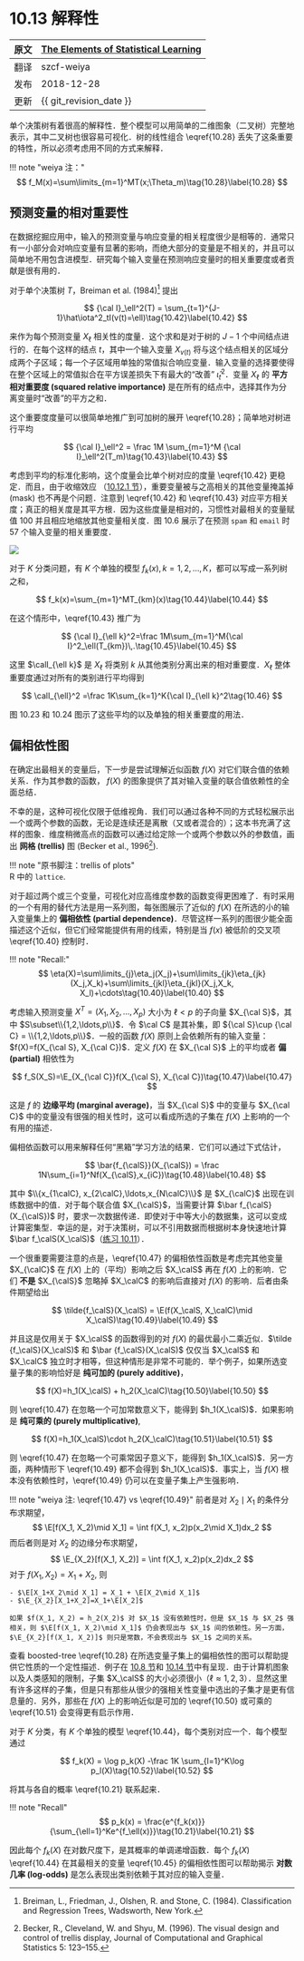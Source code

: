 # 10.13 解释性

| 原文   | [The Elements of Statistical Learning](https://web.stanford.edu/~hastie/ElemStatLearn/printings/ESLII_print12.pdf#page=386) |
| ---- | ---------------------------------------- |
| 翻译   | szcf-weiya                               |
| 发布 | 2018-12-28 |
| 更新 | {{ git_revision_date }} |


单个决策树有着很高的解释性．整个模型可以用简单的二维图象（二叉树）完整地表示，其中二叉树也很容易可视化．树的线性组合 \eqref{10.28} 丢失了这条重要的特性，所以必须考虑用不同的方式来解释．

!!! note "weiya 注："
    $$
    f_M(x)=\sum\limits_{m=1}^MT(x;\Theta_m)\tag{10.28}\label{10.28}
    $$

## 预测变量的相对重要性

在数据挖掘应用中，输入的预测变量与响应变量的相关程度很少是相等的．通常只有一小部分会对响应变量有显著的影响，而绝大部分的变量是不相关的，并且可以简单地不用包含进模型．研究每个输入变量在预测响应变量时的相关重要度或者贡献是很有用的．

对于单个决策树 $T$，Breiman et al. (1984)[^1] 提出

$$
{\cal I}_\ell^2(T) = \sum_{t=1}^{J-1}\hat\iota^2_tI(v(t)=\ell)\tag{10.42}\label{10.42}
$$

来作为每个预测变量 $X_\ell$ 相关性的度量．这个求和是对于树的 $J-1$ 个中间结点进行的．在每个这样的结点 $t$，其中一个输入变量 $X_{v(t)}$ 将与这个结点相关的区域分成两个子区域；每一个子区域用单独的常值拟合响应变量．输入变量的选择要使得在整个区域上的常值拟合在平方误差损失下有最大的“改善” $\hat\iota_t^2$．变量 $X_\ell$ 的 **平方相对重要度 (squared relative importance)** 是在所有的结点中，选择其作为分离变量时“改善”的平方之和．

[^1]: Breiman, L., Friedman, J., Olshen, R. and Stone, C. (1984). Classification and Regression Trees, Wadsworth, New York.

这个重要度度量可以很简单地推广到可加树的展开 \eqref{10.28}；简单地对树进行平均

$$
{\cal I}_\ell^2 = \frac 1M \sum_{m=1}^M {\cal I}_\ell^2(T_m)\tag{10.43}\label{10.43}
$$

考虑到平均的标准化影响，这个度量会比单个树对应的度量 \eqref{10.42} 更稳定．而且，由于收缩效应 （[10.12.1 节](10.12-Regularization/index.html)），重要变量被与之高相关的其他变量掩盖掉 (mask) 也不再是个问题．注意到 \eqref{10.42} 和 \eqref{10.43} 对应平方相关度；真正的相关度是其平方根．因为这些度量是相对的，习惯性对最相关的变量赋值 100 并且相应地缩放其他变量相关度．图 10.6 展示了在预测 `spam` 和 `email` 时 57 个输入变量的相关重要度．

![](../img/10/fig10.6.png)

对于 $K$ 分类问题，有 $K$ 个单独的模型 $f_k(x),k=1,2,\ldots,K$，都可以写成一系列树之和，

$$
f_k(x)=\sum_{m=1}^MT_{km}(x)\tag{10.44}\label{10.44}
$$

在这个情形中，\eqref{10.43} 推广为

$$
{\cal I}_{\ell k}^2=\frac 1M\sum_{m=1}^M{\cal I}^2_\ell(T_{km})\,.\tag{10.45}\label{10.45}
$$

这里 $\calI_{\ell k}$ 是 $X_\ell$ 将类别 $k$ 从其他类别分离出来的相对重要度．$X_\ell$ 整体重要度通过对所有的类别进行平均得到

$$
\calI_{\ell}^2 =\frac 1K\sum_{k=1}^K{\cal I}_{\ell k}^2\tag{10.46}
$$

图 10.23 和 10.24 图示了这些平均的以及单独的相关重要度的用法．

## 偏相依性图

在确定出最相关的变量后，下一步是尝试理解近似函数 $f(X)$ 对它们联合值的依赖关系．作为其参数的函数， $f(X)$ 的图象提供了其对输入变量的联合值依赖性的全面总结．

不幸的是，这种可视化仅限于低维视角．我们可以通过各种不同的方式轻松展示出一个或两个参数的函数，无论是连续还是离散（又或者混合的）；这本书充满了这样的图象．维度稍微高点的函数可以通过给定除一个或两个参数以外的参数值，画出 **网格 (trellis)** 图 (Becker et al., 1996[^2]).

[^2]: Becker, R., Cleveland, W. and Shyu, M. (1996). The visual design and control of trellis display, Journal of Computational and Graphical Statistics 5: 123–155.

!!! note "原书脚注：trellis of plots"  
    R 中的 `lattice`.

对于超过两个或三个变量，可视化对应高维度参数的函数变得更困难了．有时采用的一个有用的替代方法是用一系列图，每张图展示了近似的 $f(X)$ 在所选的小的输入变量集上的 **偏相依性 (partial dependence)**．尽管这样一系列的图很少能全面描述这个近似，但它们经常能提供有用的线索，特别是当 $f(x)$ 被低阶的交叉项 \eqref{10.40} 控制时．

!!! note "Recall:"
    $$
    \eta(X)=\sum\limits_{j}\eta_j(X_j)+\sum\limits_{jk}\eta_{jk}(X_j,X_k)+\sum\limits_{jkl}\eta_{jkl}(X_j,X_k, X_l)+\cdots\tag{10.40}\label{10.40}
    $$

考虑输入预测变量 $X^T=(X_1,X_2,\ldots,X_p)$ 大小为 $\ell < p$ 的子向量 $X_{\cal S}$，其中 $S\subset\\{1,2,\ldots,p\\}$．令 $\cal C$ 是其补集，即 ${\cal S}\cup {\cal C} = \\{1,2,\ldots,p\\}$．一般的函数 $f(X)$ 原则上会依赖所有的输入变量：$f(X)=f(X_{\cal S}, X_{\cal C})$．定义 $f(X)$ 在 $X_{\cal S}$ 上的平均或者 **偏 (partial)** 相依性为

$$
f_S(X_S)=\E_{X_{\cal C}}f(X_{\cal S}, X_{\cal C})\tag{10.47}\label{10.47}
$$

这是 $f$ 的 **边缘平均 (marginal average)**，当 $X_{\cal S}$ 中的变量与 $X_{\cal C}$ 中的变量没有很强的相关性时，这可以看成所选的子集在 $f(X)$ 上影响的一个有用的描述．

偏相依函数可以用来解释任何“黑箱”学习方法的结果．它们可以通过下式估计，

$$
\bar{f_{\calS}}(X_{\calS}) = \frac 1N\sum_{i=1}^Nf(X_{\calS},x_{iC})\tag{10.48}\label{10.48}
$$

其中 $\\{x_{1\calC}, x_{2\calC},\ldots,x_{N\calC}\\}$ 是 $X_{\calC}$ 出现在训练数据中的值．对于每个联合值 $X_{\calS}$，当需要计算 $\bar f_{\calS}(X_{\calS})$ 时，要求一次数据传递．即使对于中等大小的数据集，这可以变成计算密集型．幸运的是，对于决策树，可以不引用数据而根据树本身快速地计算 $\bar f_\calS(X_\calS)$（[练习 10.11](https://github.com/szcf-weiya/ESL-CN/issues/168)）．

一个很重要需要注意的点是，\eqref{10.47} 的偏相依性函数是考虑完其他变量 $X_{\calC}$ 在 $f(X)$ 上的（平均）影响之后 $X_\calS$ 再在 $f(X)$ 上的影响．它们 **不是** $X_{\calS}$ 忽略掉 $X_\calC$ 的影响后直接对 $f(X)$ 的影响．后者由条件期望给出

$$
\tilde{f_\calS}(X_\calS) = \E(f(X_\calS, X_\calC)\mid X_\calS)\tag{10.49}\label{10.49}
$$

并且这是仅用关于 $X_\calS$ 的函数得到的对 $f(X)$ 的最优最小二乘近似．$\tilde {f_\calS}(X_\calS)$ 和 $\bar {f_\calS}(X_\calS)$ 仅仅当 $X_\calS$ 和 $X_\calC$ 独立时才相等，但这种情形是非常不可能的．举个例子，如果所选变量子集的影响恰好是 **纯可加的 (purely additive)**，

$$
f(X)=h_1(X_\calS) + h_2(X_\calC)\tag{10.50}\label{10.50}
$$

则 \eqref{10.47} 在忽略一个可加常数意义下，能得到 $h_1(X_\calS)$．如果影响是 **纯可乘的 (purely multiplicative)**,

$$
f(X)=h_1(X_\calS)\cdot h_2(X_\calC)\tag{10.51}\label{10.51}
$$

则 \eqref{10.47} 在忽略一个可乘常因子意义下，能得到 $h_1(X_\calS)$．另一方面，两种情形下 \eqref{10.49} 都不会得到 $h_1(X_\calS)$．事实上，当 $f(X)$ 根本没有依赖性时，\eqref{10.49} 仍可以在变量子集上产生强影响．

!!! note "weiya 注: \eqref{10.47} vs \eqref{10.49}"
    前者是对 $X_2\mid X_1$ 的条件分布求期望，
    $$
    \E[f(X_1, X_2)\mid X_1] = \int f(X_1, x_2)p(x_2\mid X_1)dx_2
    $$
    而后者则是对 $X_2$ 的边缘分布求期望，
    $$
    \E_{X_2}[f(X_1, X_2)] = \int f(X_1, x_2)p(x_2)dx_2
    $$
    对于 $f(X_1, X_2) = X_1 + X_2$, 则
    
    - $\E[X_1+X_2\mid X_1] = X_1 + \E[X_2\mid X_1]$
    - $\E_{X_2}[X_1+X_2]=X_1+\E[X_2]$
  
    如果 $f(X_1, X_2) = h_2(X_2)$ 对 $X_1$ 没有依赖性时，但是 $X_1$ 与 $X_2$ 强相关，则 $\E[f(X_1, X_2)\mid X_1]$ 仍会表现出与 $X_1$ 间的依赖性。另一方面，$\E_{X_2}[f(X_1, X_2)]$ 则只是常数，不会表现出与 $X_1$ 之间的关系。

查看 boosted-tree \eqref{10.28} 在所选变量子集上的偏相依性的图可以帮助提供它性质的一个定性描述．例子在 [10.8 节](10.8-Spam-Data/index.html)和 [10.14 节](10.14-Illustrations/index.html)中有呈现．由于计算机图象以及人类感知的限制，子集 $X_\calS$ 的大小必须很小（$\ell\approx 1,2,3$）．显然这里有许多这样的子集，但是只有那些从很少的强相关性变量中选出的子集才是更有信息量的．另外，那些在 $f(X)$ 上的影响近似是可加的 \eqref{10.50} 或可乘的 \eqref{10.51} 会变得更有启示作用．

对于 $K$ 分类，有 $K$ 个单独的模型 \eqref{10.44}，每个类别对应一个．每个模型通过

$$
f_k(X) = \log p_k(X) -\frac 1K \sum_{l=1}^K\log p_l(X)\tag{10.52}\label{10.52}
$$

将其与各自的概率 \eqref{10.21} 联系起来．

!!! note "Recall"
    $$
    p_k(x) = \frac{e^{f_k(x)}}{\sum_{\ell=1}^Ke^{f_\ell(x)}}\tag{10.21}\label{10.21}
    $$

因此每个 $f_k(X)$ 在对数尺度下，是其概率的单调递增函数．每个 $f_k(X)$ \eqref{10.44} 在其最相关的变量 \eqref{10.45} 的偏相依性图可以帮助揭示 **对数几率 (log-odds)** 是怎么表现出类别依赖于其对应的输入变量．

